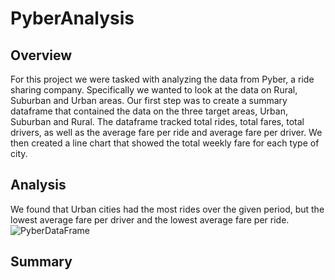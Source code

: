# PyberAnalysis
## Overview
For this project we were tasked with analyzing the data from Pyber, a ride sharing company. Specifically we wanted to look at the data on Rural, Suburban and Urban areas. Our first step was to create a summary dataframe that contained the data on the three target areas, Urban, Suburban and Rural. The dataframe tracked total rides, total fares, total drivers, as well as the average fare per ride and average fare per driver. We then created a line chart that showed the total weekly fare for each type of city. 
## Analysis
We found that Urban cities had the most rides over the given period, but the lowest average fare per driver and the lowest average fare per ride.
![PyberDataFrame](PyberDataFrame.png)
## Summary

